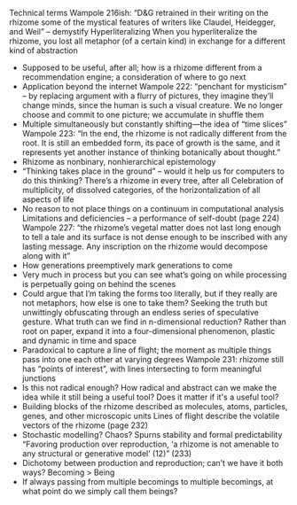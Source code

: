 Technical terms
Wampole 216ish: “D&G retrained in their writing on the rhizome some of the mystical features of writers like Claudel, Heidegger, and Weil” – demystify 
Hyperliteralizing
When you hyperliteralize the rhizome, you lost all metaphor (of a certain kind) in exchange for a different kind of abstraction
- Supposed to be useful, after all; how is a rhizome different from a recommendation engine; a consideration of where to go next
- Application beyond the internet
Wampole 222: “penchant for mysticism” – by replacing argument with a flurry of pictures, they imagine they’ll change minds, since the human is such a visual creature. We no longer choose and commit to one picture; we accumulate in shuffle them
- Multiple simultaneously but constantly shifting—the idea of “time slices”
Wampole 223: “In the end, the rhizome is not radically different from the root. It is still an embedded form, its pace of growth is the same, and it represents yet another instance of thinking botanically about thought.”
- Rhizome as nonbinary, nonhierarchical epistemology
- “Thinking takes place in the ground” – would it help us for computers to do this thinking? There’s a rhizome in every tree, after all
Celebration of multiplicity, of dissolved categories, of the horizontalization of all aspects of life
- No reason to not place things on a continuum in computational analysis
Limitations and deficiencies – a performance of self-doubt (page 224)
Wampole 227: “the rhizome’s vegetal matter does not last long enough to tell a tale and its surface is not dense enough to be inscribed with any lasting message. Any inscription on the rhizome would decompose along with it”
- How generations preemptively mark generations to come
- Very much in process but you can see what’s going on while processing is perpetually going on behind the scenes
- Could argue that I’m taking the forms too literally, but if they really are not metaphors, how else is one to take them?
Seeking the truth but unwittingly obfuscating through an endless series of speculative gesture. What truth can we find in n-dimensional reduction?
Rather than root on paper, expand it into a four-dimensional phenomenon, plastic and dynamic in time and space
- Paradoxical to capture a line of flight; the moment as multiple things pass into one each other at varying degrees
Wampole 231: rhizome still has “points of interest”, with lines intersecting to form meaningful junctions
- Is this not radical enough? How radical and abstract can we make the idea while it still being a useful tool? Does it matter if it's a useful tool?
- Building blocks of the rhizome described as molecules, atoms, particles, genes, and other microscopic units
Lines of flight describe the volatile vectors of the rhizome (page 232)
- Stochastic modelling? Chaos? Spurns stability and formal predictability
“Favoring production over reproduction, ‘a rhizome is not amenable to any structural or generative model’ (12)” (233)
- Dichotomy between production and reproduction; can’t we have it both ways?
Becoming > Being
- If always passing from multiple becomings to multiple becomings, at what point do we simply call them beings?